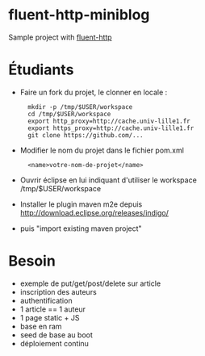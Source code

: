 # fluent-http-miniblog

Sample project with [fluent-http](https://github.com/CodeStory/fluent-http)

# Étudiants

- Faire un fork du projet, le clonner en locale :
    
        mkdir -p /tmp/$USER/workspace
        cd /tmp/$USER/workspace
        export http_proxy=http://cache.univ-lille1.fr
        export https_proxy=http://cache.univ-lille1.fr
        git clone https://github.com/...
    
- Modifier le nom du projet dans le fichier pom.xml

        <name>votre-nom-de-projet</name>

- Ouvrir éclipse en lui indiquant d'utiliser le workspace /tmp/$USER/workspace
- Installer le plugin maven m2e depuis http://download.eclipse.org/releases/indigo/
- puis "import existing maven project"

# Besoin

- exemple de put/get/post/delete sur article
- inscription des auteurs 
- authentification 
- 1 article == 1 auteur
- 1 page static + JS
- base en ram
- seed de base au boot
- déploiement continu
